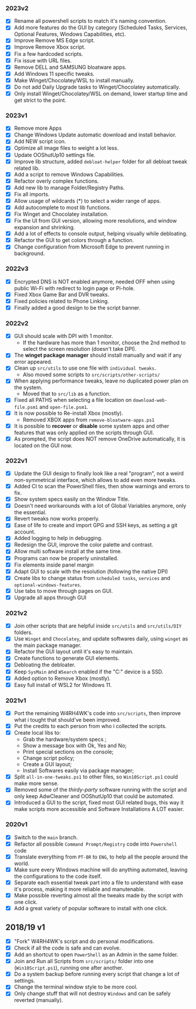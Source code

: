 ### 2023v2

- [x] Rename all powershell scripts to match it's naming convention.
- [x] Add more features do the GUI by category (Scheduled Tasks, Services, Optional Features, Windows Capabilities, etc).
- [x] Improve Remove MS Edge script.
- [x] Improve Remove Xbox script.
- [x] Fix a few hardcoded scripts.
- [x] Fix issue with URL files.
- [x] Remove DELL and SAMSUNG bloatware apps.
- [x] Add Windows 11 specific tweaks.
- [x] Make Winget/Chocolatey/WSL to install manually.
- [x] Do not add Daily Upgrade tasks to Winget/Chocolatey automatically.
- [x] Only install Winget/Chocolatey/WSL on demand, lower startup time and get strict to the point.

### 2023v1

- [x] Remove more Apps
- [x] Change Windows Update automatic download and install behavior.
- [x] Add NEW script icon.
- [x] Optimize all image files to weight a lot less.
- [x] Update OOShutUp10 settings file.
- [x] Improve lib structure, added `debloat-helper` folder for all debloat tweak related lib.
- [x] Add a script to remove Windows Capabilities.
- [x] Refactor overly complex functions.
- [x] Add new lib to manage Folder/Registry Paths.
- [x] Fix all imports.
- [x] Allow usage of wildcards (*) to select a wider range of apps.
- [x] Add autocomplete to most lib functions.
- [x] Fix Winget and Chocolatey installation.
- [x] Fix the UI from GUI version, allowing more resolutions, and window expansion and shrinking.
- [x] Add a lot of effects to console output, helping visually while debloating.
- [x] Refactor the GUI to get colors through a function.
- [x] Change configuration from Microsoft Edge to prevent running in background.

### 2022v3

- [x] Encrypted DNS is NOT enabled anymore, needed OFF when using public Wi-Fi with redirect to login page or Pi-hole.
- [x] Fixed Xbox Game Bar and DVR tweaks.
- [x] Fixed policies related to Phone Linking.
- [x] Finally added a good design to be the script banner.

### 2022v2

- [x] GUI should scale with DPI with 1 monitor.
  - If the hardware has more than 1 monitor, choose the 2nd method to select the screen resolution (doesn't take DPI).
- [x] The **winget package manager** should install manually and wait if any error appeared.
- [x] Clean up `src/utils` to use one file with `individual tweaks`.
  - Also moved some scripts to `src/scripts/other-scripts/`
- [x] When applying performance tweaks, leave no duplicated power plan on the system.
  - Moved that to `src/lib` as a function.
- [x] Fixed all PATHS when selecting a file location on `download-web-file.psm1` and `open-file.psm1`.
- [x] It is now possible to Re-install Xbox (mostly).
  - Removed XBOX apps from `remove-bloatware-apps.ps1`
- [x] It is possible to **recover** or **disable** some system apps and other features that was only applied on the scripts through GUI.
- [x] As prompted, the script does NOT remove OneDrive automatically, it is located on the GUI now.

### 2022v1

- [x] Update the GUI design to finally look like a real "program", not a weird non-symmetrical interface, which allows to add even more tweaks.
- [x] Added CI to scan the PowerShell files, then show warnings and errors to fix.
- [x] Show system specs easily on the Window Title.
- [x] Doesn't need workarounds with a lot of Global Variables anymore, only the essential.
- [x] Revert tweaks now works properly.
- [x] Ease of life to create and import GPG and SSH keys, as setting a git account.
- [x] Added logging to help in debugging.
- [x] Redesign the GUI, improve the color palette and contrast.
- [x] Allow multi software install at the same time.
- [x] Programs can now be properly uninstalled.
- [x] Fix elements inside panel margin
- [x] Adapt GUI to scale with the resolution (following the native DPI)
- [x] Create libs to change status from `scheduled tasks`, `services` and `optional-windows-features`.
- [x] Use tabs to move through pages on GUI.
- [x] Upgrade all apps through GUI

### 2021v2

- [x] Join other scripts that are helpful inside `src/utils` and `src/utils/DIY` folders.
- [x] Use `Winget` and `Chocolatey`, and update softwares daily, using `winget` as the main package manager.
- [x] Refactor the GUI layout until it's easy to maintain.
- [x] Create functions to generate GUI elements.
- [x] Debloating the debloater.
- [x] Keep `SysMain` and `WSearch` enabled if the "C:" device is a SSD.
- [x] Added option to Remove Xbox (mostly).
- [x] Easy full install of WSL2 for Windows 11.

### 2021v1

- [x] Port the remaining W4RH4WK's code into `src/scripts`, then improve what i tought that should've been improved.
- [x] Put the credits to each person from who i collected the scripts.
- [x] Create local libs to:
  - Grab the hardware/system specs ;
  - Show a message box with Ok, Yes and No;
  - Print special sections on the console;
  - Change script policy;
  - Create a GUI layout;
  - Install Softwares easily via package manager;
- [x] Split `all-in-one-tweaks.ps1` to other files, so `Win10Script.ps1` could make more sense.
- [x] Removed some of the _thirdy-party_ software running with the script and only keep AdwCleaner and OOShutUp10 that could be automated.
- [x] Introduced a GUI to the script, fixed most GUI related bugs, this way it make scripts more accessible and Software Installations A LOT easier.

### 2020v1

- [x] Switch to the `main` branch.
- [x] Refactor all possible `Command Prompt/Registry` code into `Powershell` code
- [x] Translate everything from `PT-BR` to `ENG`, to help all the people around the world.
- [x] Make sure every Windows machine will do anything automated, leaving the configurations to the code itself.
- [x] Separate each essential tweak part into a file to understand with ease it's process, making it more reliable and manutenable.
- [x] Make possible reverting almost all the tweaks made by the script with one click.
- [x] Add a great variety of popular software to install with one click.

## 2018/19 v1

- [x] "Fork" W4RH4WK's script and do personal modifications.
- [x] Check if all the code is safe and can evolve.
- [x] Add an shortcut to open `PowerShell` as an Admin in the same folder.
- [x] Join and Run all Scripts from `src/scripts/` folder into one (`Win10Script.ps1`), running one after another.
- [x] Do a system backup before running every script that change a lot of settings.
- [x] Change the terminal window style to be more cool.
- [x] Only change stuff that will not destroy `Windows` and can be safely reverted (manually).

